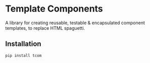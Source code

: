 # Template Components

A library for creating reusable, testable & encapsulated component templates, to replace HTML spaguetti.

## Installation

```bash
pip install tcom
```

